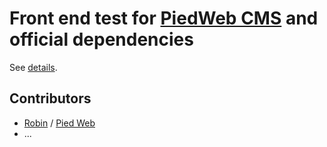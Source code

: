 # Front end test for [PiedWeb CMS](https://github.com/PiedWeb/CMS) and official dependencies

See [details](https://github.com/PiedWeb/CMS#test).

## Contributors

* [Robin](https://www.robin-d.fr/) / [Pied Web](https://piedweb.com)
* ...

